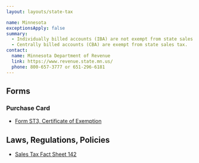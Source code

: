 ```yaml
---
layout: layouts/state-tax

name: Minnesota
exceptionsApply: false
summary:
  - Individually billed accounts (IBA) are not exempt from state sales tax.
  - Centrally billed accounts (CBA) are exempt from state sales tax.
contact:
  name: Minnesota Department of Revenue
  link: https://www.revenue.state.mn.us/
  phone: 800-657-3777 or 651-296-6181
---
```


## Forms

### Purchase Card

* [Form ST3, Certificate of Exemption](https://www.revenue.state.mn.us/form-search?search_text=&field_document_type=All&field_audience=All&field_tax_type=176&field_tax_year=All)

## Laws, Regulations, Policies

* [Sales Tax Fact Sheet 142](https://www.revenue.state.mn.us/sites/default/files/2021-03/FS142.pdf)
